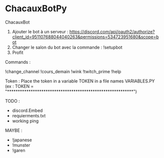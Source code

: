 # ChacauxBotPy
 ChacauxBot


1) Ajouter le bot à un serveur  : https://discord.com/api/oauth2/authorize?client_id=951107688044040263&permissions=534723951680&scope=bot
2) Changer le salon du bot avec la commande : !setupbot
3) Profit


Commands : 

!change_channel
!cours_demain
!wink
!twitch_prime
!help


Token : 
Place the token in a variable TOKEN in a file names VARIABLES.PY (ex : TOKEN = "***********************************************************")


TODO :
- discord.Embed
- requierments.txt
- working ping 

MAYBE : 
- !japanese
- !munster
- !garen 